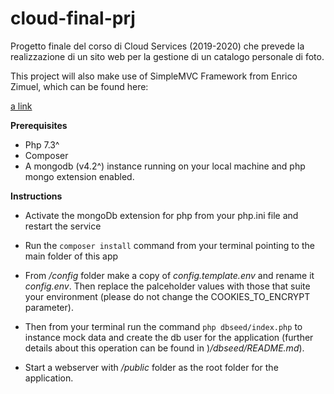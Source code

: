 # cloud-final-prj
Progetto finale del corso di Cloud Services (2019-2020) che prevede la realizzazione di un sito web per la gestione di un catalogo personale di foto.

This project will also make use of SimpleMVC Framework from Enrico Zimuel, which can be found here:

[a link](https://github.com/ezimuel/SimpleMVC)

**Prerequisites**
- Php 7.3^
- Composer
- A mongodb (v4.2^) instance running on your local machine and php mongo extension enabled.


**Instructions**
- Activate the mongoDb extension for php from your php.ini file and restart the service

- Run the `composer install` command from your terminal pointing to the main folder of this app

- From */config* folder make a copy of *config.template.env* and rename it *config.env*. Then replace the palceholder values with those that suite your environment (please do not change the COOKIES_TO_ENCRYPT parameter).

- Then from your terminal run the command `php dbseed/index.php` to instance mock data and create the db user for the application (further details about this operation can be found in )*/dbseed/README.md*).

- Start a webserver with */public* folder as the root folder for the application.

